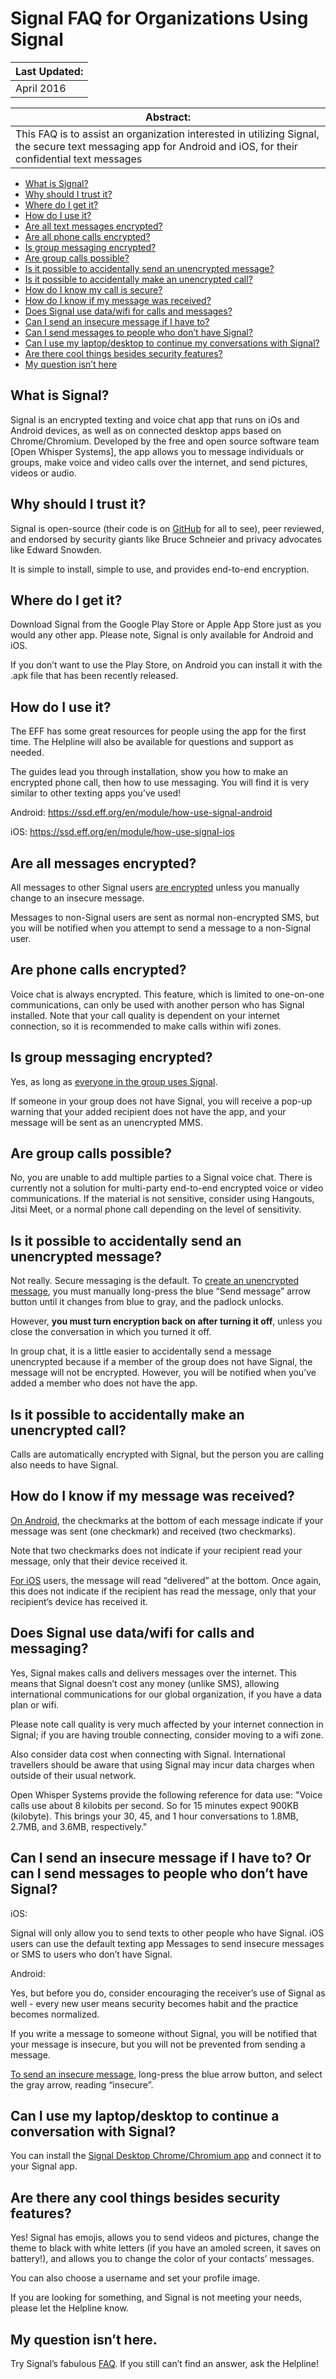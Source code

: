 Signal FAQ for Organizations Using Signal
==========================================

|Last Updated:|
|-------------|
| April 2016 |

| Abstract: |
|-----------|
| This FAQ is to assist an organization interested in utilizing Signal, the secure text messaging app for Android and iOS, for their confidential text messages |

   * [What is Signal?](#whatIs)
   * [Why should I trust it?](#trust)
   * [Where do I get it?](#where)
   * [How do I use it?](#how)
   * [Are all text messages encrypted?](#allMsg)
   * [Are all phone calls encrypted?](#allCalls)
   * [Is group messaging encrypted?](#groupMsg)
   * [Are group calls possible?](#groupCalls)
   * [Is it possible to accidentally send an unencrypted message?](#accidentMsg)
   * [Is it possible to accidentally make an unencrypted call?](#accidentCall)
   * [How do I know my call is secure?](#accidentCall)
   * [How do I know if my message was received?](#msgReceived)
   * [Does Signal use data/wifi for calls and messages?](#data)
   * [Can I send an insecure message if I have to?](#noSignal)
   * [Can I send messages to people who don’t have Signal?](#noSignal)
   * [Can I use my laptop/desktop to continue my conversations with Signal?](#signalDesktop)
   * [Are there cool things besides security features?](#coolFeatures)
   * [My question isn’t here](#question)


<a name="whatIs"></a>What is Signal?
-------------------------------------
Signal is an encrypted texting and voice chat app that runs on iOs and Android devices, as well as on connected desktop apps based on Chrome/Chromium. Developed by the free and open source software team [Open Whisper Systems], the app allows you to message individuals or groups, make voice and video calls over the internet, and send pictures, videos or audio. 


<a name="trust"></a>Why should I trust it?
------------------------------------------
Signal is open-source (their code is on [GitHub](https://github.com/whispersystems) for all to see), peer reviewed, and endorsed by security giants like Bruce Schneier and privacy advocates like Edward Snowden.

It is simple to install, simple to use, and provides end-to-end encryption.

 
<a name="where"></a>Where do I get it?
--------------------------------------
Download Signal from the Google Play Store or Apple App Store just as you would any other app. Please note, Signal is only available for Android and iOS.

If you don’t want to use the Play Store, on Android you can install it with the .apk file that has been recently released.


<a name="how"></a>How do I use it?
----------------------------------
The EFF has some great resources for people using the app for the first time. The Helpline will also be available for questions and support as needed.

The guides lead you through installation, show you how to make an encrypted phone call, then how to use messaging. You will find it is very similar to other texting apps you’ve used! 

Android:
https://ssd.eff.org/en/module/how-use-signal-android

iOS:
https://ssd.eff.org/en/module/how-use-signal-ios 


<a name="allMsg"></a>Are all messages encrypted?
------------------------------------------------
All messages to other Signal users [are encrypted](http://support.whispersystems.org/hc/en-us/articles/213096658-How-do-I-know-my-message-is-private-) unless you manually change to an insecure message.

Messages to non-Signal users are sent as normal non-encrypted SMS, but you will be notified when you attempt to send a message to a non-Signal user.


<a name="allCalls"></a>Are phone calls encrypted?
-------------------------------------------------
Voice chat is always encrypted. This feature, which is limited to one-on-one communications, can only be used with another person who has Signal installed. Note that your call quality is dependent on your internet connection, so it is recommended to make calls within wifi zones. 


<a name="groupMsg"></a>Is group messaging encrypted?
----------------------------------------------------
Yes, as long as [everyone in the group uses Signal](http://support.whispersystems.org/hc/en-us/articles/213707958-How-do-I-start-a-group-chat-When-is-it-a-Group-MMS-When-is-it-a-Group-over-data-).

If someone in your group does not have Signal, you will receive a pop-up warning that your added recipient does not have the app, and your message will be sent as an unencrypted MMS.


<a name="groupCalls"></a>Are group calls possible?
--------------------------------------------------
No, you are unable to add multiple parties to a Signal voice chat. There is currently not a solution for multi-party end-to-end encrypted voice or video communications. If the material is not sensitive, consider using Hangouts, Jitsi Meet, or a normal phone call depending on the level of sensitivity.


<a name="accidentMsg"></a>Is it possible to accidentally send an unencrypted message?
------------------------------------------------------------------
Not really. Secure messaging is the default. To [create an unencrypted message](http://support.whispersystems.org/hc/en-us/articles/212535548-How-do-I-send-an-insecure-SMS-), you must manually long-press the blue “Send message” arrow button until it changes from blue to gray, and the padlock unlocks.

However, **you must turn encryption back on after turning it off**, unless you close the conversation in which you turned it off. 

In group chat, it is a little easier to accidentally send a message unencrypted because if a member of the group does not have Signal, the message will not be encrypted. However, you 
will be notified when you’ve added a member who does not have the app.   


<a name="accidentCall"></a>Is it possible to accidentally make an unencrypted call?
--------------------------------------------------------
Calls are automatically encrypted with Signal, but the person you are calling also needs to have Signal.


<a name="msgReceived"></a>How do I know if my message was received?
------------------------------------------------------------------
[On Android](http://support.whispersystems.org/hc/en-us/articles/212535538-How-do-I-know-if-a-message-has-been-delivered-), the checkmarks at the bottom of each message indicate if your message was sent (one checkmark) and received (two checkmarks). 

Note that two checkmarks does not indicate if your recipient read your message, only that their device received it.

[For iOS](http://support.whispersystems.org/hc/en-us/articles/212535538-How-do-I-know-if-a-message-has-been-delivered-) users, the message will read “delivered” at the bottom. Once again, this does not indicate if the recipient has read the message, only that your recipient’s device has received it.


<a name="data"></a>Does Signal use data/wifi for calls and messaging?
---------------------------------------------------------------------
Yes, Signal makes calls and delivers messages over the internet. This means that Signal doesn’t cost any money (unlike SMS), allowing international communications for our global organization, if you have a data plan or wifi.

Please note call quality is very much affected by your internet connection in Signal; if you are having trouble connecting, consider moving to a wifi zone.

Also consider data cost when connecting with Signal. International travellers should be aware that using Signal may incur data charges when outside of their usual network.

Open Whisper Systems provide the following reference for data use:  "Voice calls use about 8 kilobits per second. So for 15 minutes expect 900KB (kilobyte). This brings your 30, 45, and 1 hour conversations to 1.8MB, 2.7MB, and 3.6MB, respectively."


<a name="noSignal"></a>Can I send an insecure message if I have to? Or can I send messages to people who don’t have Signal?
-------------------------------------------------------------------
iOS:

Signal will only allow you to send texts to other people who have Signal. iOS users can use the default texting app Messages to send insecure messages or SMS to users who don’t have Signal.

Android:

Yes, but before you do, consider encouraging the receiver’s use of Signal as well - every new user means security becomes habit and the practice becomes normalized.

If you write a message to someone without Signal, you will be notified that your message is insecure, but you will not be prevented from sending a message.

[To send an insecure message](http://support.whispersystems.org/hc/en-us/articles/212535548-How-do-I-send-an-insecure-SMS-), long-press the blue arrow button, and select the gray arrow, reading “insecure”. 


<a name="signalDesktop"></a>Can I use my laptop/desktop to continue a conversation with Signal?
--------------------------------------------------------------------
You can install the [Signal Desktop Chrome/Chromium app](https://signal.org/blog/signal-desktop/) and connect it to your Signal app.


<a name="coolFeatures"></a>Are there any cool things besides security features?
-------------------------------------------------------------------
Yes! Signal has emojis, allows you to send videos and pictures, change the theme to black with white letters (if you have an amoled screen, it saves on battery!), and allows you to change the color of your contacts’ messages.

You can also choose a username and set your profile image.

If you are looking for something, and Signal is not meeting your needs, please let the Helpline know.


<a name="question"></a>My question isn’t here.
---------------------------------------
Try Signal’s fabulous [FAQ](http://support.whispersystems.org/hc/en-us).
If you still can’t find an answer, ask the Helpline!

